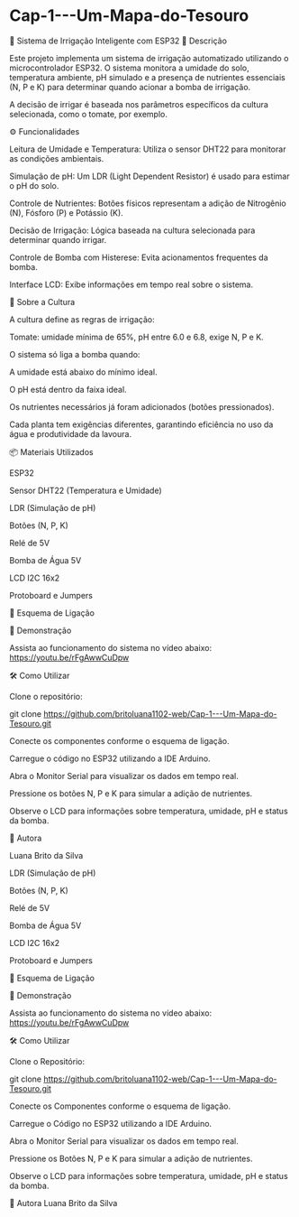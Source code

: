 # Cap-1---Um-Mapa-do-Tesouro
🌱 Sistema de Irrigação Inteligente com ESP32
📌 Descrição

Este projeto implementa um sistema de irrigação automatizado utilizando o microcontrolador ESP32.
O sistema monitora a umidade do solo, temperatura ambiente, pH simulado e a presença de nutrientes essenciais (N, P e K) para determinar quando acionar a bomba de irrigação.

A decisão de irrigar é baseada nos parâmetros específicos da cultura selecionada, como o tomate, por exemplo.

⚙️ Funcionalidades

Leitura de Umidade e Temperatura: Utiliza o sensor DHT22 para monitorar as condições ambientais.

Simulação de pH: Um LDR (Light Dependent Resistor) é usado para estimar o pH do solo.

Controle de Nutrientes: Botões físicos representam a adição de Nitrogênio (N), Fósforo (P) e Potássio (K).

Decisão de Irrigação: Lógica baseada na cultura selecionada para determinar quando irrigar.

Controle de Bomba com Histerese: Evita acionamentos frequentes da bomba.

Interface LCD: Exibe informações em tempo real sobre o sistema.

🌾 Sobre a Cultura

A cultura define as regras de irrigação:

Tomate: umidade mínima de 65%, pH entre 6.0 e 6.8, exige N, P e K.

O sistema só liga a bomba quando:

A umidade está abaixo do mínimo ideal.

O pH está dentro da faixa ideal.

Os nutrientes necessários já foram adicionados (botões pressionados).

Cada planta tem exigências diferentes, garantindo eficiência no uso da água e produtividade da lavoura.

📦 Materiais Utilizados

ESP32

Sensor DHT22 (Temperatura e Umidade)

LDR (Simulação de pH)

Botões (N, P, K)

Relé de 5V

Bomba de Água 5V

LCD I2C 16x2

Protoboard e Jumpers

🔌 Esquema de Ligação

🎥 Demonstração

Assista ao funcionamento do sistema no vídeo abaixo:
https://youtu.be/rFgAwwCuDpw

🛠️ Como Utilizar

Clone o repositório:

git clone https://github.com/britoluana1102-web/Cap-1---Um-Mapa-do-Tesouro.git


Conecte os componentes conforme o esquema de ligação.

Carregue o código no ESP32 utilizando a IDE Arduino.

Abra o Monitor Serial para visualizar os dados em tempo real.

Pressione os botões N, P e K para simular a adição de nutrientes.

Observe o LCD para informações sobre temperatura, umidade, pH e status da bomba.

👥 Autora

Luana Brito da Silva

LDR (Simulação de pH)

Botões (N, P, K)

Relé de 5V

Bomba de Água 5V

LCD I2C 16x2

Protoboard e Jumpers

🔌 Esquema de Ligação

🎥 Demonstração

Assista ao funcionamento do sistema no vídeo abaixo:
https://youtu.be/rFgAwwCuDpw

🛠️ Como Utilizar

Clone o Repositório:

git clone https://github.com/britoluana1102-web/Cap-1---Um-Mapa-do-Tesouro.git


Conecte os Componentes conforme o esquema de ligação.

Carregue o Código no ESP32 utilizando a IDE Arduino.

Abra o Monitor Serial para visualizar os dados em tempo real.

Pressione os Botões N, P e K para simular a adição de nutrientes.

Observe o LCD para informações sobre temperatura, umidade, pH e status da bomba.

👥 Autora
Luana Brito da Silva
